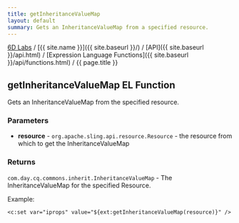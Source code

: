 ```yaml
---
title: getInheritanceValueMap
layout: default
summary: Gets an InheritanceValueMap from a specified resource.
---
```


[6D Labs](http://labs.sixdimensions.com) / [{{ site.name }}]({{ site.baseurl }}/) / [API]({{ site.baseurl }}/api.html) / [Expression Language Functions]({{ site.baseurl }}/api/functions.html) / {{ page.title }}

## getInheritanceValueMap EL Function

Gets an InheritanceValueMap from the specified resource.

### Parameters

* **resource** - `org.apache.sling.api.resource.Resource` - the resource from which to get 
    the InheritanceValueMap

### Returns

`com.day.cq.commons.inherit.InheritanceValueMap` - The InheritanceValueMap for the 
specified Resource.
  
Example:

    <c:set var="iprops" value="${ext:getInheritanceValueMap(resource)}" />
